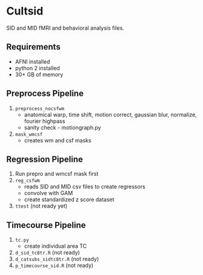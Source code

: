 # Cultsid 

SID and MID fMRI and behavioral analysis files. 

## Requirements

* AFNI installed
* python 2 installed
* 30+ GB of memory

## Preprocess Pipeline

1. `preprocess_nocsfwm`
	* anatomical warp, time shift, motion correct, gaussian blur, normalize, fourier highpass
	* sanity check - motiongraph.py
2. `mask_wmcsf`
	* creates wm and csf masks

## Regression Pipeline

1. Run prepro and wmcsf mask first
2. `reg_csfwm`
	* reads SID and MID csv files to create regressors
	* convolve with GAM 
	* create standardized z score dataset
3. `ttest` (not ready yet)

## Timecourse Pipeline

1. `tc.py` 
	* create individual area TC
2. `d_sid_tc8tr.R` (not ready)
3. `d_catsubs_sidtc8tr.R` (not ready)
4. `p_timecourse_sid.R` (not ready)
